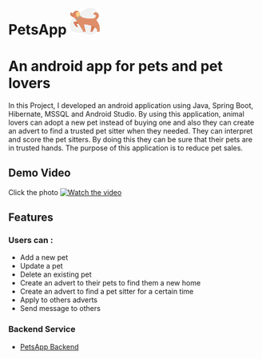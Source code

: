 # PetsApp <img src="https://github.com/mecitdeniz/PetsApp/blob/master/app/src/main/res/drawable-v24/bg_dog.png" width="60">  

# An android app for pets and pet lovers

In this Project, I developed an android application using Java, Spring Boot, Hibernate, MSSQL and
Android Studio. By using this application, animal lovers can adopt a new pet instead of buying one
and also they can create an advert to find a trusted pet sitter when they needed. They can interpret
and score the pet sitters. By doing this they can be sure that their pets are in trusted hands. The
purpose of this application is to reduce pet sales.


## Demo Video
Click the photo
[![Watch the video](https://img.youtube.com/vi/DXnhItcXJbc/maxresdefault.jpg)](https://www.youtube.com/watch?v=DXnhItcXJbc)

## Features
### Users can :
* Add a new pet
* Update a pet
* Delete an existing pet
* Create an advert to their pets to find them a new home
* Create an advert to find a pet sitter for a certain time
* Apply to others adverts
* Send message to others


### Backend Service
* [PetsApp Backend](https://github.com/mecitdeniz/PetsAppBackend)

          

